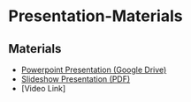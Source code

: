 # Presentation-Materials

## Materials
- [Powerpoint Presentation (Google Drive)](https://docs.google.com/presentation/d/1fK7ZI6fzLbSdDs6RWyxzpZz3nkoHHZYTjqW9JQfhVl4/edit?usp=sharing)
- [Slideshow Presentation (PDF)](301-Project.pdf)
- [Video Link]
